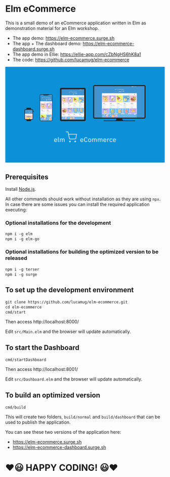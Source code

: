 # Elm eCommerce

This is a small demo of an eCommerce application written in Elm as demonstration material for an Elm workshop.

* The app demo: https://elm-ecommerce.surge.sh 
* The app + The dashboard demo: https://elm-ecommerce-dashboard.surge.sh
* The app demo in Ellie: https://ellie-app.com/cZbNgHS6hK8a1
* The code: https://github.com/lucamug/elm-ecommerce

![picture](docs/elm-ecommerce-logo.png)

## Prerequisites

Install [Node.js](https://nodejs.org/).

All other commands should work without installation as they are using `npx`. In case there are some issues you can install the required application executing:

### Optional installations for the development

```
npm i -g elm
npm i -g elm-go
```

### Optional installations for building the optimized version to be released

```
npm i -g terser
npm i -g surge
```


## To set up the development environment

```
git clone https://github.com/lucamug/elm-ecommerce.git
cd elm-ecommerce
cmd/start
```

Then access http://localhost:8000/

Edit `src/Main.elm` and the browser will update automatically.

## To start the Dashboard

```
cmd/startDashboard
```

Then access http://localhost:8001/

Edit `src/Dashboard.elm` and the browser will update automatically.

## To build an optimized version

```
cmd/build
```

This will create two folders, `build/normal` and `build/dashboard` that can be used to publish the application.

You can see these two versions of the application here:

* https://elm-ecommerce.surge.sh
* https://elm-ecommerce-dashboard.surge.sh


# **❤️😃 HAPPY CODING! 😃❤️**